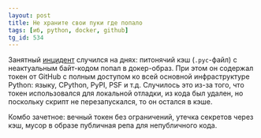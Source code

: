 ```yaml
---
layout: post
title: Не храните свои пуки где попало
tags: [иб, python, docker, github]
tg_id: 534
---
```

Занятный [инцидент](https://blog.pypi.org/posts/2024-07-08-incident-report-leaked-admin-personal-access-token/) случился на днях: питонячий кэш (`.pyc`-файл) с неактуальным байт-кодом попал в докер-образ. При этом он содержал токен от GitHub с полным доступом ко всей основной инфраструктуре Python: языку, CPython, PyPI, PSF и т.д. Случилось это из-за того, что токен использовался для локальной отладки, из кода был удален, но поскольку скрипт не перезапускался, то он остался в кэше.

Комбо зачетное: вечный токен без ограничений, утечка секретов через кэш, мусор в образе публичная репа для непубличного кода.
